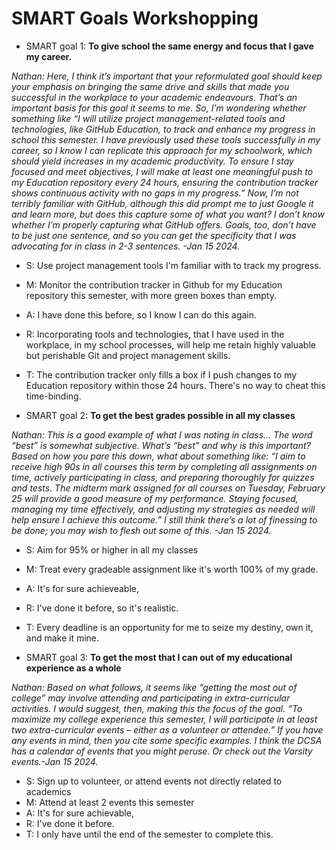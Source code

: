 # SMART Goals Workshopping

- SMART goal 1: **To give school the same energy and focus that I gave my career.** 

_Nathan: Here, I think it’s important that your reformulated goal should keep your emphasis on bringing the same drive and skills that made you successful in the workplace to your academic endeavours. That’s an important basis for this goal it seems to me. So, I’m wondering whether something like “I will utilize project management-related tools and technologies, like GitHub Education, to track and enhance my progress in school this semester. I have previously used these tools successfully in my career, so I know I can replicate this approach for my schoolwork, which should yield increases in my academic productivity. To ensure I stay focused and meet objectives, I will make at least one meaningful push to my Education repository every 24 hours, ensuring the contribution tracker shows continuous activity with no gaps in my progress.” Now, I’m not terribly familiar with GitHub, although this did prompt me to just Google it and learn more, but does this capture some of what you want? I don’t know whether I’m properly capturing what GitHub offers. Goals, too, don’t have to be just one sentence, and so you can get the specificity that I was advocating for in class in 2-3 sentences. -Jan 15 2024._

  - S: Use project management tools I'm familiar with to track my progress.
  - M: Monitor the contribution tracker in Github for my Education repository this semester, with more green boxes than empty.
  - A: I have done this before, so I know I can do this again.
  - R: Incorporating tools and technologies, that I have used in the workplace, in my school processes, will help me retain highly valuable but perishable Git and project management skills.
  - T: The contribution tracker only fills a box if I push changes to my Education repository within those 24 hours. There's no way to cheat this time-binding.
 
- SMART goal 2: **To get the best grades possible in all my classes** 

_Nathan: This is a good example of what I was noting in class… The word “best” is somewhat subjective. What’s “best” and why is this important? Based on how you pare this down, what about something like: “I aim to receive high 90s in all courses this term by completing all assignments on time, actively participating in class, and preparing thoroughly for quizzes and tests. The midterm mark assigned for all courses on Tuesday, February 25 will provide a good measure of my performance. Staying focused, managing my time effectively, and adjusting my strategies as needed will help ensure I achieve this outcome.” I still think there’s a lot of finessing to be done; you may wish to flesh out some of this. -Jan 15 2024._


  - S: Aim for 95% or higher in all my classes
  - M: Treat every gradeable assignment like it's worth 100% of my grade.
  - A: It's for sure achieveable,
  - R: I've done it before, so it's realistic.
  - T: Every deadline is an opportunity for me to seize my destiny, own it, and make it mine.
 
- SMART goal 3: **To get the most that I can out of my educational experience as a whole** 

_Nathan: Based on what follows, it seems like “getting the most out of college” may involve attending and participating in extra-curricular activities. I would suggest, then, making this the focus of the goal. “To maximize my college experience this semester, I will participate in at least two extra-curricular events – either as a volunteer or attendee.” If you have any events in mind, then you cite some specific examples. I think the DCSA has a calendar of events that you might peruse. Or check out the Varsity events.-Jan 15 2024._ 
  - S: Sign up to volunteer, or attend events not directly related to academics
  - M: Attend at least 2 events this semester
  - A: It's for sure achievable,
  - R: I've done it before.
  - T: I only have until the end of the semester to complete this.
 